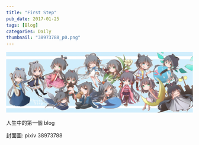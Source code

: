 ```yaml
---
title: "First Step"
pub_date: 2017-01-25
tags: [Blog]
categories: Daily
thumbnail: "38973788_p0.png"
---
```


![38973788_p0.png](38973788_p0.png)

人生中的第一個 blog

<!-- more -->

封面圖: pixiv 38973788
